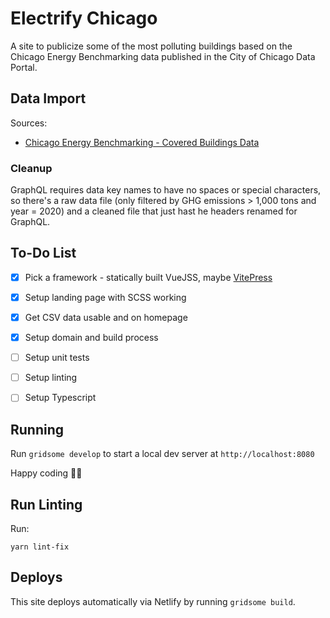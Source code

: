 # Electrify Chicago

A site to publicize some of the most polluting buildings based on the Chicago Energy Benchmarking data published in the City of Chicago Data Portal.

## Data Import

Sources:

- [Chicago Energy Benchmarking - Covered Buildings Data](https://data.cityofchicago.org/Environment-Sustainable-Development/Chicago-Energy-Benchmarking-Covered-Buildings/g5i5-yz37)

### Cleanup

GraphQL requires data key names to have no spaces or special characters, so there's a raw data file (only filtered by GHG emissions > 1,000 tons and year = 2020) and a cleaned file that just hast he headers renamed for GraphQL.

## To-Do List

- [x] Pick a framework - statically built VueJSS, maybe [VitePress](https://vitepress.dev/guide/getting-started)
- [x] Setup landing page with SCSS working
- [x] Get CSV data usable and on homepage
- [x] Setup domain and build process
- [ ] Setup unit tests
- [ ] Setup linting
- [ ] Setup Typescript


## Running

Run `gridsome develop` to start a local dev server at `http://localhost:8080`

Happy coding 🎉🙌

## Run Linting

Run:

```
yarn lint-fix
```

## Deploys

This site deploys automatically via Netlify by running `gridsome build`.
